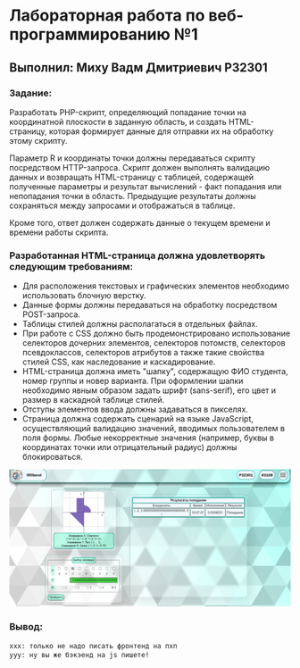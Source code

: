 # Лабораторная работа по веб-программированию №1
## Выполнил: Миху Вадм Дмитриевич P32301

### Задание:
Разработать PHP-скрипт, определяющий попадание точки на координатной плоскости в заданную область, и создать HTML-страницу, которая формирует данные для отправки их на обработку этому скрипту.

Параметр R и координаты точки должны передаваться скрипту посредством HTTP-запроса. Скрипт должен выполнять валидацию данных и возвращать HTML-страницу с таблицей, содержащей полученные параметры и результат вычислений - факт попадания или непопадания точки в область. Предыдущие результаты должны сохраняться между запросами и отображаться в таблице.

Кроме того, ответ должен содержать данные о текущем времени и времени работы скрипта.

### Разработанная HTML-страница должна удовлетворять следующим требованиям:
 - Для расположения текстовых и графических элементов необходимо использовать блочную верстку.
 - Данные формы должны передаваться на обработку посредством POST-запроса.
 - Таблицы стилей должны располагаться в отдельных файлах.
 - При работе с CSS должно быть продемонстрировано использование селекторов дочерних элементов, селекторов потомств, селекторов псевдоклассов, селекторов атрибутов а также такие свойства стилей CSS, как наследование и каскадирование.
 - HTML-страница должна иметь "шапку", содержащую ФИО студента, номер группы и новер варианта. При оформлении шапки необходимо явным образом задать шрифт (sans-serif), его цвет и размер в каскадной таблице стилей.
 - Отступы элементов ввода должны задаваться в пикселях.
 - Страница должна содержать сценарий на языке JavaScript, осуществляющий валидацию значений, вводимых пользователем в поля формы. Любые некорректные значения (например, буквы в координатах точки или отрицательный радиус) должны блокироваться.

![alt ScreenShot](./screen.png)

### Вывод:
    xxx: только не надо писать фронтенд на пхп
    yyy: ну вы же бэкэенд на js пишете!